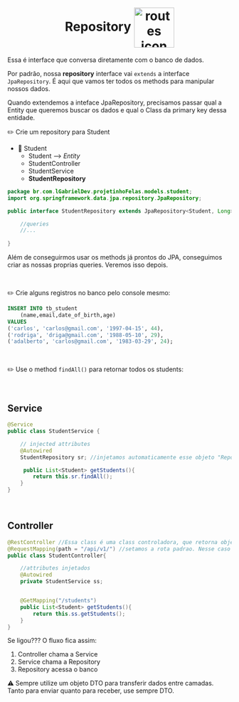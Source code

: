 <h1 align="center">
    Repository
    <img src="https://cdn2.iconfinder.com/data/icons/whcompare-isometric-web-hosting-servers/50/database-256.png" alt="routes icon" width="90px" align="center">
</h1>


Essa é interface que conversa diretamente com o banco de dados.

Por padrão, nossa **repository** interface vai `extends` a interface `JpaRepository`. É aqui que vamos ter todos os methods para manipular nossos dados.

Quando extendemos a inteface JpaRepository, precisamos passar qual a Entity que queremos buscar os dados e qual o Class da primary key dessa entidade.



✏️ Crie um repository para Student


- 📙 Student
    - Student --> *Entity*
    - StudentController
    - StudentService
    - **StudentRepository**



```java
package br.com.lGabrielDev.projetinhoFelas.models.student;
import org.springframework.data.jpa.repository.JpaRepository;

public interface StudentRepository extends JpaRepository<Student, Long>{

    //queries
    //...
    
}
```
Além de conseguirmos usar os methods já prontos do JPA, conseguimos criar as nossas proprias queries. Veremos isso depois.

<br>


✏️ Crie alguns registros no banco pelo console mesmo:

```sql
INSERT INTO tb_student
    (name,email,date_of_birth,age)
VALUES
('carlos', 'carlos@gmail.com', '1997-04-15', 44),
('rodriga', 'driga@gmail.com', '1988-05-10', 29),
('adalberto', 'carlos@gmail.com', '1983-03-29', 24);
```

<br>


✏️ Use o method `findAll()` para retornar todos os students:

<br>


## Service
```java
@Service
public class StudentService {

    // injected attributes
    @Autowired
    StudentRepository sr; //injetamos automaticamente esse objeto "Repository". Assim, conseguimos usar todos os methods dessa Class

     public List<Student> getStudents(){
        return this.sr.findAll();
    }
}
```

<br>

## Controller
```java
@RestController //Essa class é uma class controladora, que retorna objetos JSON
@RequestMapping(path = "/api/v1/") //setamos a rota padrao. Nesse caso http://localhost:8080/api/v1/
public class StudentController{

    //attributes injetados
    @Autowired
    private StudentService ss;


    @GetMapping("/students")
    public List<Student> getStudents(){
        return this.ss.getStudents();
    }
}
```

Se ligou??? O fluxo fica assim:

1. Controller chama a Service
2. Service chama a Repository
3. Repository acessa o banco



⚠️ Sempre utilize um objeto DTO para transferir dados entre camadas. Tanto para enviar quanto para receber, use sempre DTO.